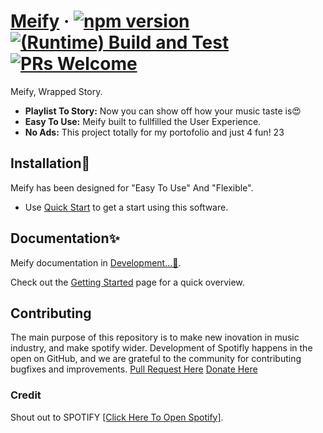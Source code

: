# [Meify](https://react.dev/) &middot; [![npm version](https://img.shields.io/npm/v/react.svg?style=flat)](https://www.npmjs.com/package/react) [![(Runtime) Build and Test](https://github.com/facebook/react/actions/workflows/runtime_build_and_test.yml/badge.svg)](https://github.com/facebook/react/actions/workflows/runtime_build_and_test.yml) [![PRs Welcome](https://img.shields.io/badge/PRs-welcome-brightgreen.svg)](https://legacy.reactjs.org/docs/how-to-contribute.html#your-first-pull-request)

Meify, Wrapped Story.

- **Playlist To Story:** Now you can show off how your music taste is😍
- **Easy To Use:** Meify built to fullfilled the User Experience.
- **No Ads:** This project totally for my portofolio and just 4 fun! 23

## Installation🚀

Meify has been designed for "Easy To Use" And "Flexible".

- Use [Quick Start](https://youtube.com) to get a start using this software.

## Documentation✨

Meify documentation in [Development...🏡](https://youtube.com/).

Check out the [Getting Started](https://meify.vercel.app) page for a quick overview.

## Contributing

The main purpose of this repository is to make new inovation in music industry, and make spotify wider. Development of Spotifly happens in the open on GitHub, and we are grateful to the community for contributing bugfixes and improvements.
[Pull Request Here](https://github.com/Pashyaaaa/meify)
[Donate Here](https://saweria.co/Vyanz)

### Credit

Shout out to SPOTIFY [[Click Here To Open Spotify]](https://open.spotify.com).
